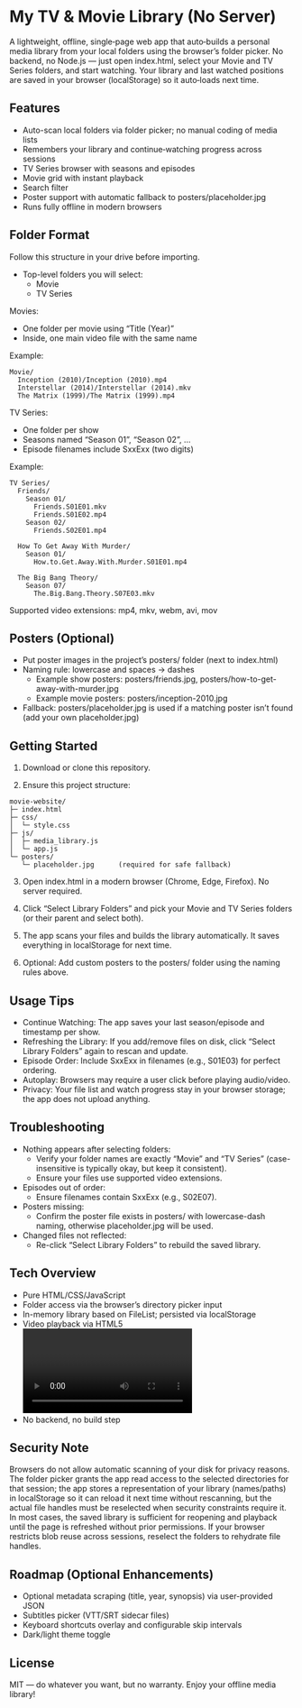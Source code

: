 # My TV & Movie Library (No Server)

A lightweight, offline, single‑page web app that auto‑builds a personal media library from your local folders using the browser’s folder picker. No backend, no Node.js — just open index.html, select your Movie and TV Series folders, and start watching. Your library and last watched positions are saved in your browser (localStorage) so it auto‑loads next time.

## Features

- Auto-scan local folders via folder picker; no manual coding of media lists
- Remembers your library and continue‑watching progress across sessions
- TV Series browser with seasons and episodes
- Movie grid with instant playback
- Search filter
- Poster support with automatic fallback to posters/placeholder.jpg
- Runs fully offline in modern browsers

## Folder Format

Follow this structure in your drive before importing.

- Top-level folders you will select:
  - Movie
  - TV Series

Movies:
- One folder per movie using “Title (Year)”
- Inside, one main video file with the same name

Example:
```
Movie/
  Inception (2010)/Inception (2010).mp4
  Interstellar (2014)/Interstellar (2014).mkv
  The Matrix (1999)/The Matrix (1999).mp4
```

TV Series:
- One folder per show
- Seasons named “Season 01”, “Season 02”, …
- Episode filenames include SxxExx (two digits)

Example:
```
TV Series/
  Friends/
    Season 01/
      Friends.S01E01.mkv
      Friends.S01E02.mp4
    Season 02/
      Friends.S02E01.mp4

  How To Get Away With Murder/
    Season 01/
      How.to.Get.Away.With.Murder.S01E01.mp4

  The Big Bang Theory/
    Season 07/
      The.Big.Bang.Theory.S07E03.mkv
```

Supported video extensions: mp4, mkv, webm, avi, mov

## Posters (Optional)

- Put poster images in the project’s posters/ folder (next to index.html)
- Naming rule: lowercase and spaces → dashes
  - Example show posters: posters/friends.jpg, posters/how-to-get-away-with-murder.jpg
  - Example movie posters: posters/inception-2010.jpg
- Fallback: posters/placeholder.jpg is used if a matching poster isn’t found (add your own placeholder.jpg)

## Getting Started

1) Download or clone this repository.

2) Ensure this project structure:
```
movie-website/
├─ index.html
├─ css/
│  └─ style.css
├─ js/
│  ├─ media_library.js
│  └─ app.js
└─ posters/
   └─ placeholder.jpg      (required for safe fallback)
```

3) Open index.html in a modern browser (Chrome, Edge, Firefox). No server required.

4) Click “Select Library Folders” and pick your Movie and TV Series folders (or their parent and select both).

5) The app scans your files and builds the library automatically. It saves everything in localStorage for next time.

6) Optional: Add custom posters to the posters/ folder using the naming rules above.

## Usage Tips

- Continue Watching: The app saves your last season/episode and timestamp per show.
- Refreshing the Library: If you add/remove files on disk, click “Select Library Folders” again to rescan and update.
- Episode Order: Include SxxExx in filenames (e.g., S01E03) for perfect ordering.
- Autoplay: Browsers may require a user click before playing audio/video.
- Privacy: Your file list and watch progress stay in your browser storage; the app does not upload anything.

## Troubleshooting

- Nothing appears after selecting folders:
  - Verify your folder names are exactly “Movie” and “TV Series” (case-insensitive is typically okay, but keep it consistent).
  - Ensure your files use supported video extensions.
- Episodes out of order:
  - Ensure filenames contain SxxExx (e.g., S02E07).
- Posters missing:
  - Confirm the poster file exists in posters/ with lowercase-dash naming, otherwise placeholder.jpg will be used.
- Changed files not reflected:
  - Re-click “Select Library Folders” to rebuild the saved library.

## Tech Overview

- Pure HTML/CSS/JavaScript
- Folder access via the browser’s directory picker input
- In-memory library based on FileList; persisted via localStorage
- Video playback via HTML5 <video> with blob: URLs generated from selected File objects
- No backend, no build step

## Security Note

Browsers do not allow automatic scanning of your disk for privacy reasons. The folder picker grants the app read access to the selected directories for that session; the app stores a representation of your library (names/paths) in localStorage so it can reload it next time without rescanning, but the actual file handles must be reselected when security constraints require it. In most cases, the saved library is sufficient for reopening and playback until the page is refreshed without prior permissions. If your browser restricts blob reuse across sessions, reselect the folders to rehydrate file handles.

## Roadmap (Optional Enhancements)

- Optional metadata scraping (title, year, synopsis) via user-provided JSON
- Subtitles picker (VTT/SRT sidecar files)
- Keyboard shortcuts overlay and configurable skip intervals
- Dark/light theme toggle

## License

MIT — do whatever you want, but no warranty. Enjoy your offline media library!
